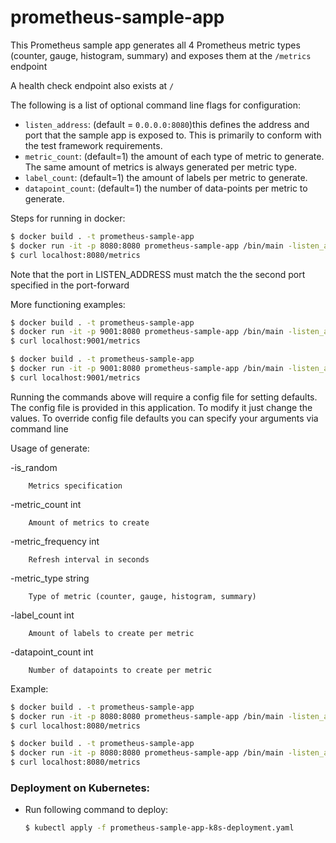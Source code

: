 # prometheus-sample-app

This Prometheus sample app generates all 4 Prometheus metric types (counter, gauge, histogram, summary) and exposes them at the `/metrics` endpoint

A health check endpoint also exists at `/`

The following is a list of optional command line flags for configuration:
* `listen_address`: (default = `0.0.0.0:8080`)this defines the address and port that the sample app is exposed to. This is primarily to conform with the test framework requirements.
* `metric_count`: (default=1) the amount of each type of metric to generate. The same amount of metrics is always generated per metric type.
* `label_count`: (default=1) the amount of labels per metric to generate.
* `datapoint_count`: (default=1) the number of data-points per metric to generate. 

Steps for running in docker:

```bash
$ docker build . -t prometheus-sample-app
$ docker run -it -p 8080:8080 prometheus-sample-app /bin/main -listen_address=0.0.0.0:8080
$ curl localhost:8080/metrics
```

Note that the port in LISTEN_ADDRESS must match the the second port specified in the port-forward

More functioning examples:

```bash
$ docker build . -t prometheus-sample-app
$ docker run -it -p 9001:8080 prometheus-sample-app /bin/main -listen_address=0.0.0.0:8080
$ curl localhost:9001/metrics
```

```bash
$ docker build . -t prometheus-sample-app
$ docker run -it -p 9001:8080 prometheus-sample-app /bin/main -listen_address=0.0.0.0:8080 -metric_count=100
$ curl localhost:9001/metrics
```

Running the commands above will require a config file for setting defaults. The config file is provided in this application. To modify it just change the values.
To override config file defaults you can specify your arguments via command line

Usage of generate:

  -is_random

    	Metrics specification

  -metric_count int

    	Amount of metrics to create

  -metric_frequency int

    	Refresh interval in seconds 

  -metric_type string
  
    	Type of metric (counter, gauge, histogram, summary) 

  -label_count int

    	Amount of labels to create per metric

  -datapoint_count int

    	Number of datapoints to create per metric

Example: 
```bash
$ docker build . -t prometheus-sample-app
$ docker run -it -p 8080:8080 prometheus-sample-app /bin/main -listen_address=0.0.0.0:8080 generate -metric_type=summary -metric_count=30 -metric_frequency=10
$ curl localhost:8080/metrics
```
```bash
$ docker build . -t prometheus-sample-app
$ docker run -it -p 8080:8080 prometheus-sample-app /bin/main -listen_address=0.0.0.0:8080 generate -metric_type=all -is_random=true
$ curl localhost:8080/metrics
```

### Deployment on Kubernetes:
- Run following command to deploy:
    ```bash
    $ kubectl apply -f prometheus-sample-app-k8s-deployment.yaml
    ```


